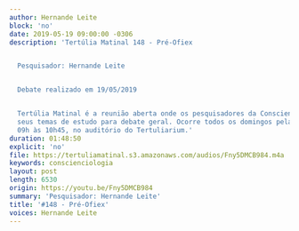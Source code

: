 ```yaml
---
author: Hernande Leite
block: 'no'
date: 2019-05-19 09:00:00 -0306
description: 'Tertúlia Matinal 148 - Pré-Ofiex


  Pesquisador: Hernande Leite


  Debate realizado em 19/05/2019


  Tertúlia Matinal é a reunião aberta onde os pesquisadores da Conscienciologia apresentam
  seus temas de estudo para debate geral. Ocorre todos os domingos pela manhã, das
  09h às 10h45, no auditório do Tertuliarium.'
duration: 01:48:50
explicit: 'no'
file: https://tertuliamatinal.s3.amazonaws.com/audios/Fny5DMCB984.m4a
keywords: conscienciologia
layout: post
length: 6530
origin: https://youtu.be/Fny5DMCB984
summary: 'Pesquisador: Hernande Leite'
title: '#148 - Pré-Ofiex'
voices: Hernande Leite
---
```

